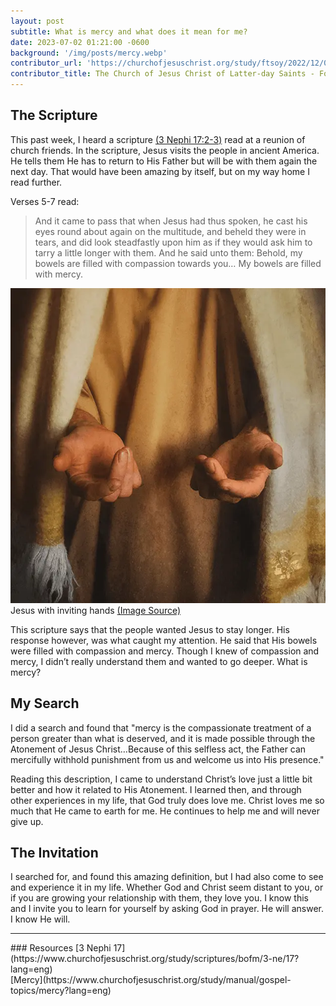 ```yaml
---
layout: post
subtitle: What is mercy and what does it mean for me?
date: 2023-07-02 01:21:00 -0600
background: '/img/posts/mercy.webp'
contributor_url: 'https://churchofjesuschrist.org/study/ftsoy/2022/12/03-the-names-of-christ'
contributor_title: The Church of Jesus Christ of Latter-day Saints - For the Strength of Youth Magazine
---
```


## The Scripture
This past week, I heard a scripture [(3 Nephi 17:2-3)](https://www.churchofjesuschrist.org/study/scriptures/bofm/3-ne/17?id=p2-p3#p2) read at a reunion of church friends. In the scripture, Jesus visits the people in ancient America. He tells them He has to return to His Father but will be with them again the next day. That would have been amazing by itself, but on my way home I read further.

Verses 5-7 read:

> And it came to pass that when Jesus had thus spoken, he cast his eyes round about again on the multitude, and beheld they were in tears, and did look steadfastly upon him as if they would ask him to tarry a little longer with them.
> And he said unto them: Behold, my bowels are filled with compassion towards you…
> My bowels are filled with mercy.

<img src="/img/posts/inline/Emmanuel.webp" alt="Jesus Christ with nail prints in hands">
<span class="caption text-muted">Jesus with inviting hands <a href="https://churchofjesuschrist.org/study/ftsoy/2022/12/03-the-names-of-christ#title4" target="_blank">(Image Source)</a></span>

This scripture says that the people wanted Jesus to stay longer. His response however, was what caught my attention. He said that His bowels were filled with compassion and mercy. Though I knew of compassion and mercy, I didn’t really understand them and wanted to go deeper. What is mercy?

## My Search
I did a search and found that "mercy is the compassionate treatment of a person greater than what is deserved, and it is made possible through the Atonement of Jesus Christ…Because of this selfless act, the Father can mercifully withhold punishment from us and welcome us into His presence."

Reading this description, I came to understand Christ’s love just a little bit better and how it related to His Atonement. I learned then, and through other experiences in my life, that God truly does love me. Christ loves me so much that He came to earth for me. He continues to help me and will never give up.

## The Invitation
I searched for, and found this amazing definition, but I had also come to see and experience it in my life. Whether God and Christ seem distant to you, or if you are growing your relationship with them, they love you. I know this and I invite you to learn for yourself by asking God in prayer. He will answer. I know He will.
<hr>
### Resources
[3 Nephi 17](https://www.churchofjesuschrist.org/study/scriptures/bofm/3-ne/17?lang=eng)
<br>
[Mercy](https://www.churchofjesuschrist.org/study/manual/gospel-topics/mercy?lang=eng)